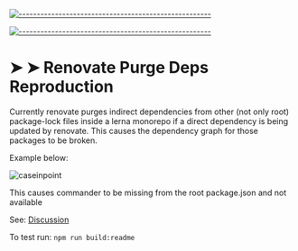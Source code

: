<!-- ⚠️ This README has been generated from the file(s) "README.md" ⚠️--><!-- ⚠️ This README has been generated from the file(s) "README.md" ⚠️-->
[![-----------------------------------------------------](https://raw.githubusercontent.com/andreasbm/readme/master/assets/lines/colored.png)](#renovate-purge-deps-reproduction)


[![-----------------------------------------------------](https://raw.githubusercontent.com/andreasbm/readme/master/assets/lines/colored.png)](#-renovate-purge-deps-reproduction)

# ➤ ➤ Renovate Purge Deps Reproduction

Currently renovate purges indirect dependencies from other (not only root) package-lock files inside a lerna monorepo if a direct dependency is being updated by renovate.
This causes the dependency graph for those packages to be broken.

Example below:

![caseinpoint](https://user-images.githubusercontent.com/4698322/158016439-339b65d0-8fc1-4960-8fb5-451cd3897e65.PNG)

This causes commander to be missing from the root package.json and not available

See: [Discussion](https://github.com/renovatebot/renovate/discussions/14618)


To test run: `npm run build:readme`